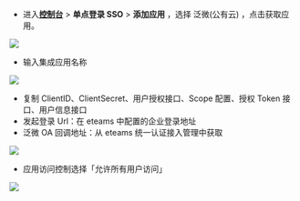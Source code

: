 <IntegrationDetailCard :title="`在 ${$localeConfig.brandName} 中创建应用`">

- 进入[**控制台**](https://console.genauth.ai) > **单点登录 SSO** > **添加应用** ，选择 泛微(公有云) ，点击获取应用。

![](~@imagesZhCn/integration/eteams/1-1.png)

- 输入集成应用名称

![](~@imagesZhCn/integration/eteams/1-2.png)

- 复制 ClientID、ClientSecret、用户授权接口、Scope 配置、授权 Token 接口、用户信息接口
- 发起登录 Url：在 eteams 中配置的企业登录地址
- 泛微 OA 回调地址：从 eteams 统一认证接入管理中获取

![](~@imagesZhCn/integration/eteams/1-3.png)

- 应用访问控制选择「允许所有用户访问」

![](~@imagesZhCn/integration/eteams/1-4.png)

</IntegrationDetailCard>
